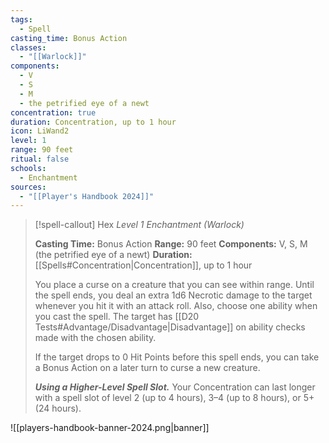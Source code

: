 ```yaml
---
tags:
  - Spell
casting_time: Bonus Action
classes:
  - "[[Warlock]]"
components:
  - V
  - S
  - M
  - the petrified eye of a newt
concentration: true
duration: Concentration, up to 1 hour
icon: LiWand2
level: 1
range: 90 feet
ritual: false
schools:
  - Enchantment
sources: 
  - "[[Player's Handbook 2024]]"
---
```

>[!spell-callout] Hex
>_Level 1 Enchantment (Warlock)_
>
>**Casting Time:** Bonus Action
>**Range:** 90 feet
>**Components:** V, S, M (the petrified eye of a newt)
>**Duration:** [[Spells#Concentration\|Concentration]], up to 1 hour
>
>You place a curse on a creature that you can see within range. Until the spell ends, you deal an extra 1d6 Necrotic damage to the target whenever you hit it with an attack roll. Also, choose one ability when you cast the spell. The target has [[D20 Tests#Advantage/Disadvantage\|Disadvantage]] on ability checks made with the chosen ability.
>
>If the target drops to 0 Hit Points before this spell ends, you can take a Bonus Action on a later turn to curse a new creature.
>
>**_Using a Higher-Level Spell Slot._** Your Concentration can last longer with a spell slot of level 2 (up to 4 hours), 3–4 (up to 8 hours), or 5+ (24 hours).


![[players-handbook-banner-2024.png|banner]]